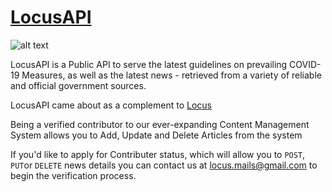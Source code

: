 # [LocusAPI](https://dev.locus.social/)

![alt text](https://raw.githubusercontent.com/iPhantasmic/Locus/main/client/public/logo_white.png?token=ANR36DQCESIIH3KJSBT7FHDBTUN64 "Locus Logo")

LocusAPI is a Public API to serve the latest guidelines on prevailing COVID-19 Measures, as well as the latest news - retrieved from a variety of reliable and official government sources. 

LocusAPI came about as a complement to [Locus](https://locus.social/)

Being a verified contributor to our ever-expanding Content Management System allows you to Add, Update and Delete Articles from the system

If you'd like to apply for Contributer status, which will allow you to `POST`, `PUT`or `DELETE` news details you can contact us at locus.mails@gmail.com to begin the verification process.

